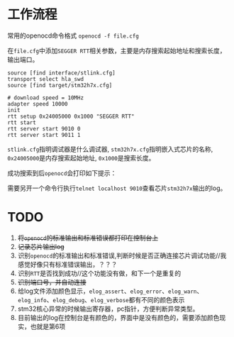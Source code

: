 # 工作流程
常用的openocd命令格式
`openocd -f file.cfg`

在`file.cfg`中添加`SEGGER RTT`相关参数，主要是内存搜索起始地址和搜索长度，输出端口。
```
source [find interface/stlink.cfg] 
transport select hla_swd
source [find target/stm32h7x.cfg]

# download speed = 10MHz
adapter speed 10000
init
rtt setup 0x24005000 0x1000 "SEGGER RTT"
rtt start
rtt server start 9010 0
rtt server start 9011 1
```
`stlink.cfg`指明调试器是什么调试器,
`stm32h7x.cfg`指明嵌入式芯片的名称,
`0x24005000`是内存搜索起始地址,
`0x1000`是搜索长度。

成功搜索到后`openocd`会打印如下提示：

需要另开一个命令行执行`telnet localhost 9010`查看芯片`stm32h7x`输出的log。

# TODO
1. ~~将`openocd`的标准输出和标准错误都打印在控制台上~~
2. ~~记录芯片输出log~~
3. 识别`openocd`的标准输出和标准错误,判断时候是否正确连接芯片调试功能//我感觉好像只有标准错误输出，？？？
4. 识别`RTT`是否找到成功//这个功能没有做，和下一个是重复的
5. ~~识别端口号，并自动连接~~
6. 给log文件添加颜色显示，`elog_assert`、`elog_error`、`elog_warn`、`elog_info`、`elog_debug`、`elog_verbose`都有不同的颜色表示
7. stm32核心异常的时候输出寄存器，pc指针，方便判断异常类型。
8. 目前输出的log在控制台是有颜色的，界面中是没有颜色的，需要添加颜色现实，也就是第6项